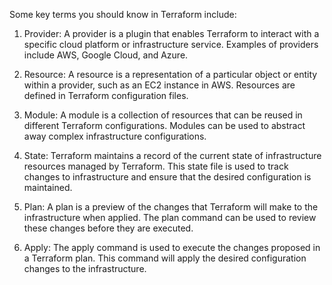 Some key terms you should know in Terraform include:

1. Provider: A provider is a plugin that enables Terraform to interact with a specific cloud platform or infrastructure service. Examples of providers include AWS, Google Cloud, and Azure.

2. Resource: A resource is a representation of a particular object or entity within a provider, such as an EC2 instance in AWS. Resources are defined in Terraform configuration files.

3. Module: A module is a collection of resources that can be reused in different Terraform configurations. Modules can be used to abstract away complex infrastructure configurations.

4. State: Terraform maintains a record of the current state of infrastructure resources managed by Terraform. This state file is used to track changes to infrastructure and ensure that the desired configuration is maintained.

5. Plan: A plan is a preview of the changes that Terraform will make to the infrastructure when applied. The plan command can be used to review these changes before they are executed.

6. Apply: The apply command is used to execute the changes proposed in a Terraform plan. This command will apply the desired configuration changes to the infrastructure.

